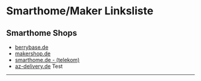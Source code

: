 # Smarthome/Maker Linksliste

## Smarthome Shops

- [berrybase.de][1]
- [makershop.de][2]
- [smarthome.de - (telekom)][3]
- [az-delivery.de][4] Test
----
[1]: https://berrybase.de
[2]: https://makershop.de
[3]: https://www.smarthome.de
[4]: https://www.az-delivery.de/
